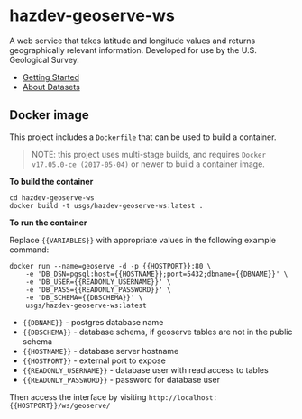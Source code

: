 # hazdev-geoserve-ws
A web service that takes latitude and longitude values and returns
geographically relevant information. Developed for use by the U.S.
Geological Survey.

 - [Getting Started](GettingStarted.md)
 - [About Datasets](Data.md)



## Docker image

This project includes a `Dockerfile` that can be used to build a container.

> NOTE: this project uses multi-stage builds, and requires `Docker v17.05.0-ce (2017-05-04)` or newer to build a container image.


**To build the container**

```
cd hazdev-geoserve-ws
docker build -t usgs/hazdev-geoserve-ws:latest .
```


**To run the container**

Replace `{{VARIABLES}}` with appropriate values in the following example command:

```
docker run --name=geoserve -d -p {{HOSTPORT}}:80 \
	-e 'DB_DSN=pgsql:host={{HOSTNAME}};port=5432;dbname={{DBNAME}}' \
	-e 'DB_USER={{READONLY_USERNAME}}' \
	-e 'DB_PASS={{READONLY_PASSWORD}}' \
	-e 'DB_SCHEMA={{DBSCHEMA}}' \
	usgs/hazdev-geoserve-ws:latest
```

- `{{DBNAME}}` - postgres database name
- `{{DBSCHEMA}}` - database schema, if geoserve tables are not in the public schema
- `{{HOSTNAME}}` - database server hostname
- `{{HOSTPORT}}` - external port to expose
- `{{READONLY_USERNAME}}` - database user with read access to tables
- `{{READONLY_PASSWORD}}` - password for database user


Then access the interface by visiting `http://localhost:{{HOSTPORT}}/ws/geoserve/`
